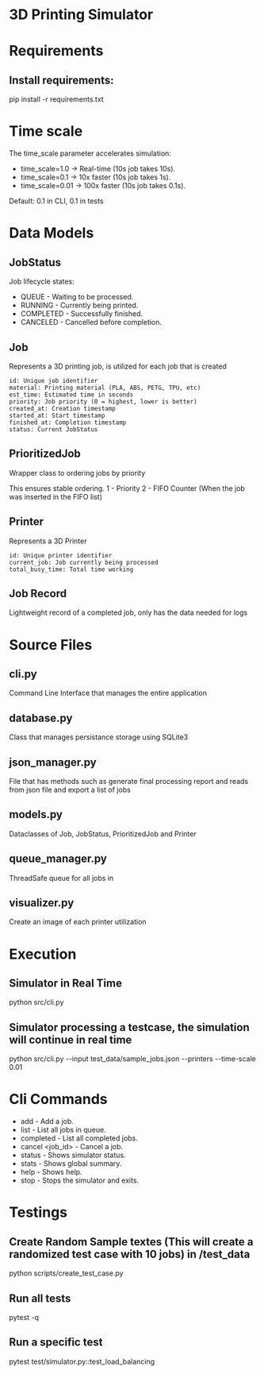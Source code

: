# 3D Printing Simulator

# Requirements

## Install requirements:
pip install -r requirements.txt


# Time scale
The time_scale parameter accelerates simulation:

- time_scale=1.0 -> Real-time (10s job takes 10s). 
- time_scale=0.1 -> 10x faster (10s job takes 1s). 
- time_scale=0.01 -> 100x faster (10s job takes 0.1s). 

Default: 0.1 in CLI, 0.1 in tests

# Data Models

## JobStatus
Job lifecycle states:

- QUEUE - Waiting to be processed. 
- RUNNING - Currently being printed. 
- COMPLETED - Successfully finished. 
- CANCELED - Cancelled before completion. 

## Job
Represents a 3D printing job, is utilized for each job that is created

    id: Unique job identifier
    material: Printing material (PLA, ABS, PETG, TPU, etc)
    est_time: Estimated time in seconds
    priority: Job priority (0 = highest, lower is better)
    created_at: Creation timestamp
    started_at: Start timestamp
    finished_at: Completion timestamp
    status: Current JobStatus

## PrioritizedJob 
Wrapper class to ordering jobs by priority

This ensures stable ordering. 
    1 - Priority
    2 - FIFO Counter (When the job was inserted in the FIFO list)

## Printer
Represents a 3D Printer


    id: Unique printer identifier
    current_job: Job currently being processed
    total_busy_time: Total time working

## Job Record
Lightweight record of a completed job, only has the data needed for logs

# Source Files

## cli.py
Command Line Interface that manages the entire application
## database.py 
Class that manages persistance storage using SQLite3
## json_manager.py
File that has methods such as generate final processing report and reads from json file and export a list of jobs
## models.py
Dataclasses of Job, JobStatus, PrioritizedJob and Printer
## queue_manager.py
ThreadSafe queue for all jobs in
## visualizer.py
Create an image of each printer utilization

# Execution

## Simulator in Real Time
python src/cli.py

## Simulator processing a testcase, the simulation will continue in real time
python src/cli.py --input test_data/sample_jobs.json --printers --time-scale 0.01

# Cli Commands
- add <id> <material> <time> <priority> - Add a job. 
- list - List all jobs in queue. 
- completed - List all completed jobs. 
- cancel <job_id> - Cancel a job. 
- status - Shows simulator status. 
- stats - Shows global summary. 
- help - Shows help. 
- stop - Stops the simulator and exits. 

# Testings

## Create Random Sample textes (This will create a randomized test case with 10 jobs) in /test_data 
python scripts/create_test_case.py 

## Run all tests
pytest -q 

## Run a specific test 
pytest test/simulator.py::test_load_balancing